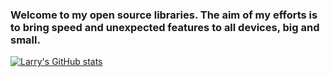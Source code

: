 ### Welcome to my open source libraries. The aim of my efforts is to bring speed and unexpected features to all devices, big and small.

[![Larry's GitHub stats](https://github-readme-stats.vercel.app/api?username=bitbank2)](https://github.com/anuraghazra/github-readme-stats)

<!--
**bitbank2/bitbank2** is a ✨ _special_ ✨ repository because its `README.md` (this file) appears on your GitHub profile.

Here are some ideas to get you started:

- 🔭 I’m currently working on ...
- 🌱 I’m currently learning ...
- 👯 I’m looking to collaborate on ...
- 🤔 I’m looking for help with ...
- 💬 Ask me about ...
- 📫 How to reach me: ...
- 😄 Pronouns: ...
- ⚡ Fun fact: ...
-->
